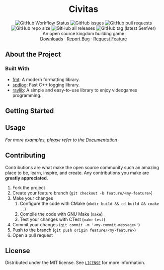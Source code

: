 <p align="center">
  <h1 align="center">Civitas</h1>
  <p align="center">
    <img alt="GitHub Workflow Status" src="https://img.shields.io/github/workflow/status/Nedra1998/Civitas/CI?label=Build&style=flat-square">
    <img alt="GitHub issues" src="https://img.shields.io/github/issues/Nedra1998/Civitas?label=Issues&style=flat-square">
    <img alt="GitHub pull requests" src="https://img.shields.io/github/issues-pr/Nedra1998/Civitas?label=Pull%20Requests&style=flat-square">
    <img alt="GitHub repo size" src="https://img.shields.io/github/repo-size/Nedra1998/Civitas?label=Size&style=flat-square">
    <img alt="GitHub all releases" src="https://img.shields.io/github/downloads/Nedra1998/Civitas/total?label=Downloads&style=flat-square">
    <img alt="GitHub tag (latest SemVer)" src="https://img.shields.io/github/v/tag/Nedra1998/Civitas?label=Tag&sort=semver&style=flat-square">
    <br/>
    An open source kingdom building game
    <br/>
    <a href="https://github.com/Nedra1998/Civitas/releases">Downloads</a>
    ·
    <a href="https://github.com/Nedra1998/Civitas/issues/new?template=bug_report.md">Report Bug</a>
    ·
    <a href="https://github.com/Nedra1998/Civitas/issues/new?template=feature_request.md">Request Feature</a>
  </p>
</p>

## About the Project

### Built With

- [fmt](https://github.com/fmtlib/fmt): A modern formatting library.
- [spdlog](https://github.com/gabime/spdlog): Fast C++ logging library.
- [raylib](https://github.com/raysan5/raylib): A simple and easy-to-use library to enjoy videogames programming.

## Getting Started

## Usage

_For more examples, please refer to the [Documentation](https://github.com/Nedra1998/Astri/tree/main/docs)_

## Contributing

Contributions are what make the open source community such an amazing place to
be, learn, inspire, and create. Any contributions you make are **greatly
appreciated**.

1. Fork the project
2. Create your feature branch (`git checkout -b feature/<my-feature>`)
3. Make your changes
   1. Configure the code with CMake (`mkdir build && cd build && cmake ..`)
   2. Compile the code with GNU Make (`make`)
   3. Test your changes with CTest (`make test`)
4. Commit your changes (`git commit -m '<my-commit-message>'`)
5. Push to the branch (`git push origin feature/<my-feature>`)
6. Open a pull request

## License

Distributed under the MIT license. See
[`LICENSE`](https://github.com/Nedra1998/Civitas/blob/development/LICENSE)
for more information.
